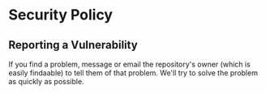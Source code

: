 # Security Policy

## Reporting a Vulnerability

If you find a problem, message or email the repository's owner (which is easily findaable) to tell them of that problem. We'll try to solve the problem as quickly as possible.
